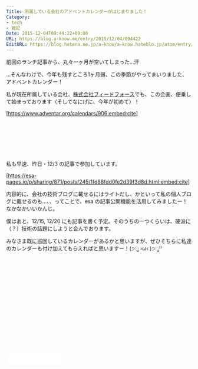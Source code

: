 ```yaml
---
Title: 所属している会社のアドベントカレンダーがはじまりました！
Category:
- tech
- 雑記
Date: 2015-12-04T09:44:22+09:00
URL: https://blog.a-know.me/entry/2015/12/04/094422
EditURL: https://blog.hatena.ne.jp/a-know/a-know.hateblo.jp/atom/entry/6653586347147373746
---
```


前回のランチ記事から、丸々一ヶ月が空いてしまった...汗


...そんなわけで、今年も残すところ1ヶ月弱、この季節がやってまいりました、アドベントカレンダー！


私が現在所属している会社、[株式会社フィードフォース](https://www.feedforce.jp/)でも、この企画、便乗して始まっております（そしてなにげに、今年が初めて）！


[https://www.adventar.org/calendars/906:embed:cite]




<!-- more -->


<script async src="//pagead2.googlesyndication.com/pagead/js/adsbygoogle.js"></script>
<!-- article-top -->
<ins class="adsbygoogle"
     style="display:inline-block;width:728px;height:90px"
     data-ad-client="ca-pub-3463034538369189"
     data-ad-slot="8367620130"></ins>
<script>
(adsbygoogle = window.adsbygoogle || []).push({});
</script>


私も早速、昨日・12/3 の記事で参加しています。


[https://esa-pages.io/p/sharing/871/posts/245/1fd88fdd0fe2d39f3d8d.html:embed:cite]


内容的に、会社の技術ブログに載せるにはライトだし、かといって私の個人ブログに載せるのも...、、ってことで、esa の記事公開機能を活用してみましたー！なかなかいいかんじ。


僕はあと、12/15, 12/20 にも記事を書く予定。そのうちの一つくらいは、硬派に（？）技術の話題にしようと企んでおります。


みなさま既に巡回しているカレンダーがあるかと思いますが、ぜひそちらに私達のカレンダーも付け加えてもらえればと思いますー！(੭ु ›ω‹ )੭ु⁾⁾



<script async src="//pagead2.googlesyndication.com/pagead/js/adsbygoogle.js"></script>
<!-- article-bottom2 -->
<ins class="adsbygoogle"
     style="display:inline-block;width:300px;height:250px"
     data-ad-client="ca-pub-3463034538369189"
     data-ad-slot="5274552934"></ins>
<script>
(adsbygoogle = window.adsbygoogle || []).push({});
</script>


<iframe src="//blog.hatena.ne.jp/a-know/a-know.hateblo.jp/subscribe/iframe" allowtransparency="true" frameborder="0" scrolling="no" width="150" height="28"></iframe>


<script src="https://moshi-moshi.moshimo.works/moshimoshi/a_know_blog/2015-12-04-094422?title=%E6%89%80%E5%B1%9E%E3%81%97%E3%81%A6%E3%81%84%E3%82%8B%E4%BC%9A%E7%A4%BE%E3%81%AE%E3%82%A2%E3%83%89%E3%83%99%E3%83%B3%E3%83%88%E3%82%AB%E3%83%AC%E3%83%B3%E3%83%80%E3%83%BC%E3%81%8C%E3%81%AF%E3%81%98%E3%81%BE%E3%82%8A%E3%81%BE%E3%81%97%E3%81%9F%EF%BC%81"></script>
